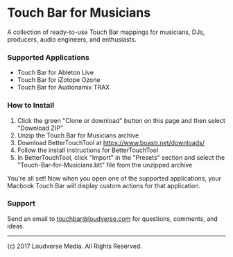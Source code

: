 # Touch Bar for Musicians
A collection of ready-to-use Touch Bar mappings for musicians, DJs, producers, audio engineers, and enthusiasts.

### Supported Applications
- Touch Bar for Ableton Live
- Touch Bar for iZotope Ozone
- Touch Bar for Audionamix TRAX

### How to Install
1. Click the green "Clone or download" button on this page and then select "Download ZIP"
2. Unzip the Touch Bar for Musicians archive
3. Download BetterTouchTool at https://www.boastr.net/downloads/
4. Follow the install instructions for BetterTouchTool
5. In BetterTouchTool, click "Import" in the "Presets" section and select the "Touch-Bar-for-Musicians.btt" file from the unzipped archive

You're all set! Now when you open one of the supported applications, your Macbook Touch Bar will display custom actions for that application.

### Support
Send an email to touchbar@loudverse.com for questions, comments, and ideas.

---

(c) 2017 Loudverse Media. All Rights Reserved.
